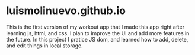# luismolinuevo.github.io
This is the first version of my workout app that I made this app right after learning js, html, and css. I plan to improve the UI and add more features in the future. In this project I pratice JS dom, and learned how to add, delete, and edit things in local storage.
